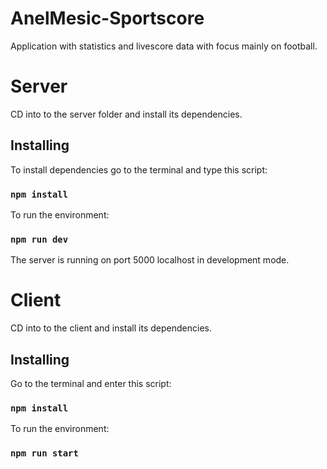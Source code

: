 # AnelMesic-Sportscore
Application with statistics and livescore data with focus mainly on football. 

# Server
CD into to the server folder and install its dependencies.

## Installing
To install dependencies go to the terminal and type this script:
### `npm install`

To run the environment:
### `npm run dev`

The server is running on port 5000 localhost in development mode.

# Client
CD into to the client and install its dependencies.

## Installing
Go to the terminal and enter this script:
### `npm install` 

To run the environment:
### `npm run start`
